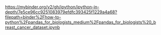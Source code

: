 https://mybinder.org/v2/gh/ipython/ipython-in-depth/7e5ce96cc9251083979efdfc393425f1229a4a68?filepath=binder%2Fhow-to-python%2Fpandas_for_biologists_medium%2Fpandas_for_biologists%20_breast_cancer_dataset.ipynb